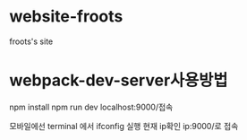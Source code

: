 # website-froots
froots's site

# webpack-dev-server사용방법
npm install
npm run dev
localhost:9000/접속

모바일에선
terminal 에서 ifconfig 실행 현재 ip확인
ip:9000/로 접속
